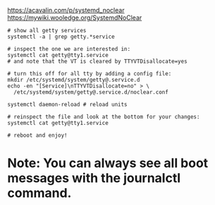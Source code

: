 https://acavalin.com/p/systemd_noclear
https://mywiki.wooledge.org/SystemdNoClear

```
# show all getty services
systemctl -a | grep getty.*service

# inspect the one we are interested in:
systemctl cat getty@tty1.service
# and note that the VT is cleared by TTYVTDisallocate=yes

# turn this off for all tty by adding a config file:
mkdir /etc/systemd/system/getty@.service.d
echo -en "[Service]\nTTYVTDisallocate=no" > \
  /etc/systemd/system/getty@.service.d/noclear.conf

systemctl daemon-reload # reload units

# reinspect the file and look at the bottom for your changes:
systemctl cat getty@tty1.service

# reboot and enjoy!
```

# Note: You can always see all boot messages with the journalctl command.
